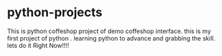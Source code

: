 # python-projects
This is python coffeshop project of demo coffeshop interface.
this is my first project of python . 
learning python to advance and grabbing the skill.
lets do it Right Now!!!!
